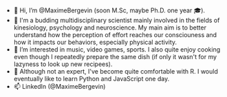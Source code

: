 - 👋 Hi, I’m @MaximeBergevin (soon M.Sc, maybe Ph.D. one year 🎓).
- 🥼 I'm a budding multidisciplinary scientist mainly involved in the fields of kinesiology, psychology and neuroscience. My main aim is to better understand how the perception of effort reaches our consciouness and how it impacts our behaviors, especially physical activity.
- 👀 I’m interested in music, video games, sports. I also quite enjoy cooking even though I repeatedly prepare the same dish (if only it wasn't for my lazyness to look up new recipees).
- 🌱 Although not an expert, I've become quite comfortable with R. I would eventually like to learn Python and JavaScript one day.
- 📫 LinkedIn (@MaximeBergevin)

<!---
DragonInJacket/DragonInJacket is a ✨ special ✨ repository because its `README.md` (this file) appears on your GitHub profile.
You can click the Preview link to take a look at your changes.
--->
